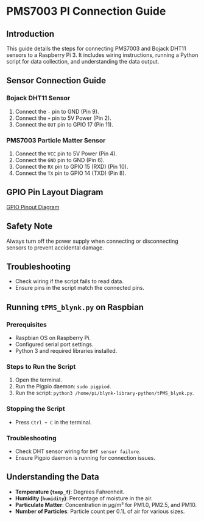 # PMS7003 PI Connection Guide

## Introduction
This guide details the steps for connecting PMS7003 and Bojack DHT11 sensors to a Raspberry Pi 3. It includes wiring instructions, running a Python script for data collection, and understanding the data output.

## Sensor Connection Guide

### Bojack DHT11 Sensor
1. Connect the `-` pin to GND (Pin 9).
2. Connect the `+` pin to 5V Power (Pin 2).
3. Connect the `OUT` pin to GPIO 17 (Pin 11).

### PMS7003 Particle Matter Sensor
1. Connect the `VCC` pin to 5V Power (Pin 4).
2. Connect the `GND` pin to GND (Pin 6).
3. Connect the `RX` pin to GPIO 15 (RXD) (Pin 10).
4. Connect the `TX` pin to GPIO 14 (TXD) (Pin 8).

## GPIO Pin Layout Diagram
[GPIO Pinout Diagram](https://www.raspberrypi.com/documentation/computers/images/GPIO-Pinout-Diagram-2.png)

## Safety Note
Always turn off the power supply when connecting or disconnecting sensors to prevent accidental damage.

## Troubleshooting
- Check wiring if the script fails to read data.
- Ensure pins in the script match the connected pins.

## Running `tPMS_blynk.py` on Raspbian

### Prerequisites
- Raspbian OS on Raspberry Pi.
- Configured serial port settings.
- Python 3 and required libraries installed.

### Steps to Run the Script
1. Open the terminal.
2. Run the Pigpio daemon: `sudo pigpiod`.
3. Run the script: `python3 /home/pi/blynk-library-python/tPMS_blynk.py`.

### Stopping the Script
- Press `Ctrl + C` in the terminal.

### Troubleshooting
- Check DHT sensor wiring for `DHT sensor failure`.
- Ensure Pigpio daemon is running for connection issues.

## Understanding the Data
- **Temperature (`temp_f`)**: Degrees Fahrenheit.
- **Humidity (`humidity`)**: Percentage of moisture in the air.
- **Particulate Matter**: Concentration in µg/m³ for PM1.0, PM2.5, and PM10.
- **Number of Particles**: Particle count per 0.1L of air for various sizes.
